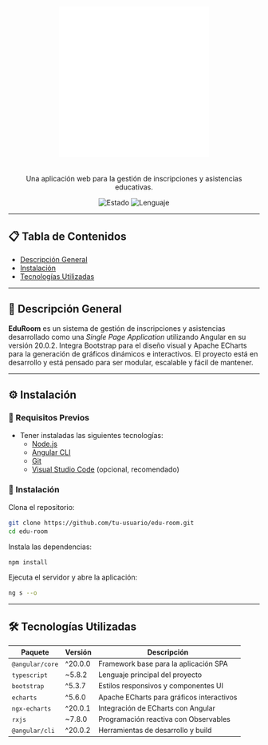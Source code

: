 <h1 align="center">
<p align="center">
  <img src="public/EduRoom_logo_transparent.png" width="300px" style="filter: brightness(0) invert(1)" />
</p>
</h1>

<p align="center">Una aplicación web para la gestión de inscripciones y asistencias educativas.</p>

<p align="center">
  <img src="https://img.shields.io/badge/Estado-En%20Desarrollo-yellow" alt="Estado" />
  <img src="https://img.shields.io/badge/Lenguaje-TypeScript-blue" alt="Lenguaje" />
</p>

---

## 📋 Tabla de Contenidos

- [Descripción General](#descripción-general)
- [Instalación](#instalación)
- [Tecnologías Utilizadas](#tecnologías-utilizadas)

---

## 🧩 Descripción General

**EduRoom** es un sistema de gestión de inscripciones y asistencias desarrollado como una *Single Page Application* utilizando Angular en su versión 20.0.2. Integra Bootstrap para el diseño visual y Apache ECharts para la generación de gráficos dinámicos e interactivos. El proyecto está en desarrollo y está pensado para ser modular, escalable y fácil de mantener.

---

## ⚙️ Instalación

### 🔸 Requisitos Previos

- Tener instaladas las siguientes tecnologías:
  - [Node.js](https://nodejs.org/)
  - [Angular CLI](https://angular.io/cli)
  - [Git](https://git-scm.com/)
  - [Visual Studio Code](https://code.visualstudio.com/) (opcional, recomendado)

### 🔸 Instalación

Clona el repositorio:

```bash
git clone https://github.com/tu-usuario/edu-room.git
cd edu-room
```

Instala las dependencias:
```bash
npm install
```

Ejecuta el servidor y abre la aplicación:
```bash
ng s --o
```

---

## 🛠️ Tecnologías Utilizadas
| Paquete         | Versión  | Descripción                           |
| --------------- | -------- | ------------------------------------- |
| `@angular/core` | ^20.0.0  | Framework base para la aplicación SPA |
| `typescript`    | \~5.8.2  | Lenguaje principal del proyecto       |
| `bootstrap`     | ^5.3.7   | Estilos responsivos y componentes UI  |
| `echarts`       | ^5.6.0   | Apache ECharts para gráficos interactivos  |
| `ngx-echarts`   | ^20.0.1  | Integración de ECharts con Angular    |
| `rxjs`          | \~7.8.0  | Programación reactiva con Observables |
| `@angular/cli`  | ^20.0.2  | Herramientas de desarrollo y build    |
